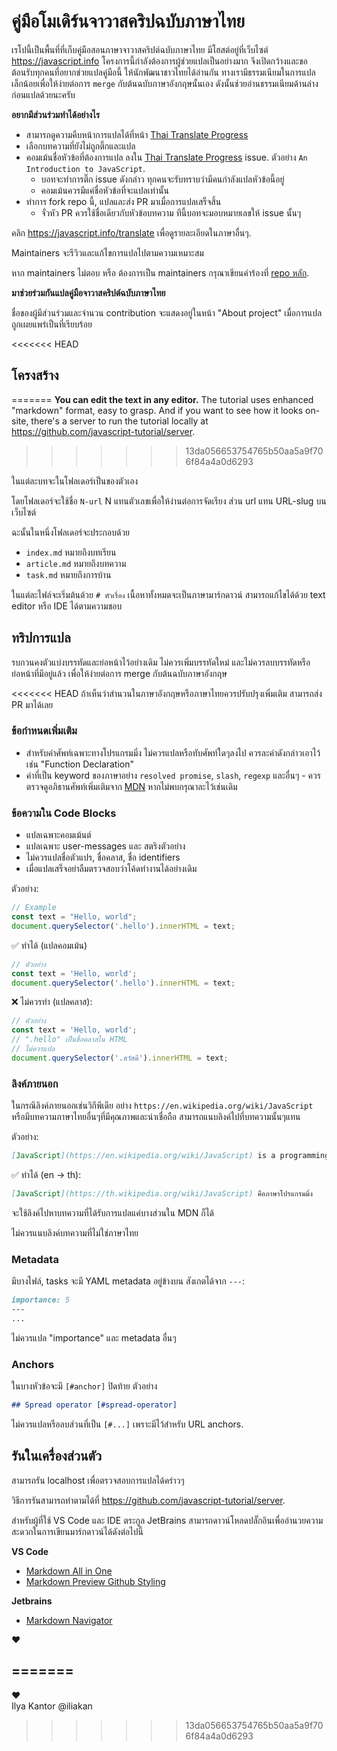 # คู่มือโมเดิร์นจาวาสคริปฉบับภาษาไทย

เรโปนี้เป็นพื้นที่ที่เก็บคู่มือสอนภาษาจาวาสคริปต์ฉบับภาษาไทย มีโฮสต์อยู่ที่เว็บไซต์ <https://javascript.info> โครงการนี้กำลังต้องการผู้ช่วยแปลเป็นอย่างมาก จึงเปิดกว้างและขอต้อนรับทุกคนที่อยากช่วยแปลคู่มือนี้ ให้นักพัฒนาชาวไทยได้อ่านกัน ทางเรามีธรรมเนียมในการแปลเล็กน้อยเพื่อให้ง่ายต่อการ `merge` กับต้นฉบับภาษาอังกฤษนั้นเอง ดังนั้นช่วยอ่านธรรมเนียมด้านล่างก่อนแปลด้วยนะครับ

**อยากมีส่วนร่วมทำได้อย่างไร**
- สามารถดูความคืบหน้าการแปลได้ที่หน้า [Thai Translate Progress](https://github.com/javascript-tutorial/th.javascript.info/issues/1)
- เลือกบทความที่ยังไม่ถูกติ๊กและแปล
- คอมเม้นชื่อหัวข้อที่ต้องการแปล ลงใน [Thai Translate Progress](https://github.com/javascript-tutorial/th.javascript.info/issues/1) issue. ตัวอย่าง `An Introduction to JavaScript`.
    - บอทจะทำการติ๊ก issue ดังกล่าว ทุกคนจะรับทราบว่ามีคนกำลังแปลหัวข้อนี้อยู่
    - คอมเม้นควรมีแค่ชื่อหัวข้อที่จะแปลเท่านั้น
- ทำการ fork repo นี้, แปลและส่ง PR มาเมื่อการแปลเสร็จสิ้น
    - จั่วหัว PR ควรใช้ชื่อเดียวกับหัวข้อบทความ ทีนี้บอทจะมอบหมายเลขให้ issue นั้นๆ

คลิก <https://javascript.info/translate> เพื่อดูรายละเอียดในภาษาอื่นๆ.

Maintainers จะรีวิวและแก้ไขการแปลไปตามความเหมาะสม

หาก maintainers ไม่ตอบ หรือ ต้องการเป็น maintainers กรุณาเขียนคำร้องที่ [repo หลัก](https://github.com/javascript-tutorial/en.javascript.info/issues/new).

**มาช่วยร่วมกันแปลคู่มือจาวาสคริปต์ฉบับภาษาไทย**

ชื่อของผู้มีส่วนร่วมและจำนวน contribution จะแสดงอยู่ในหน้า "About project" เมื่อการแปลถูกเผยแพร่เป็นที่เรียบร้อย

<<<<<<< HEAD
## โครงสร้าง
=======
**You can edit the text in any editor.** The tutorial uses enhanced "markdown" format, easy to grasp. And if you want to see how it looks on-site, there's a server to run the tutorial locally at <https://github.com/javascript-tutorial/server>.
>>>>>>> 13da056653754765b50aa5a9f706f84a4a0d6293

ในแต่ละบทจะในโฟลเดอร์เป็นของตัวเอง

โดยโฟลเดอร์จะใช้ชื่อ `N-url` N แทนตัวเลขเพื่อให้ง่านต่อการจัดเรียง ส่วน url แทน URL-slug บนเว็บไซต์

ฉะนั้นในหนึ่งโฟลเดอร์จะประกอบด้วย

- `index.md` หมายถึงบทเรียน
- `article.md` หมายถึงบทความ
- `task.md` หมายถึงการบ้าน

ในแต่ละไฟล์จะเริ่มต้นด้วย `# หัวเรื่อง` เนื้อหาทั้งหมดจะเป็นภาษามาร์กดาวน์ สามารถแก้ไขได้ด้วย text editor หรือ IDE ได้ตามความชอบ


## ทริปการแปล

รบกวนคงตัวแบ่งบรรทัดและย่อหน้าไว้อย่างเดิม ไม่ควรเพิ่มบรรทัดใหม่ และไม่ควรลบบรรทัดหรือย่อหน้าที่มีอยู่แล้ว เพื่อให้ง่ายต่อการ merge กับต้นฉบับภาษาอังกฤษ

<<<<<<< HEAD
ถ้าเห็นว่าสำนวนในภาษาอังกฤษหรือภาษาไทยควรปรับปรุงเพิ่มเติม สามารถส่ง PR มาได้เลย

### ข้อกำหนดเพิ่มเติม

- สำหรับคำศัพท์เฉพาะทางโปรแกรมมิ่ง ไม่ควรแปลหรือทับศัพท์ใดๆลงไป ควรละคำดังกล่าวเอาไว้ เช่น "Function Declaration" 
- คำที่เป็น keyword ของภาษาอย่าง `resolved promise`, `slash`, `regexp` และอื่นๆ - ควรตรวจดูอภิธานศัพท์เพิ่มเติมจาก [MDN](https://developer.mozilla.org/th/) หากไม่พบกรุณาละไว้เช่นเดิม

### ข้อความใน Code Blocks

- แปลเฉพาะคอมเม้นต์
- แปลเฉพาะ user-messages และ สตริงตัวอย่าง
- ไม่ควรแปลชื่อตัวแปร, ชื่อคลาส, ชื่อ identifiers
- เมื่อแปลเสร็จอย่าลืมตรวจสอบว่าโค้ดทำงานได้อย่างเดิม

ตัวอย่าง:

```js
// Example
const text = "Hello, world";
document.querySelector('.hello').innerHTML = text;
```

✅ ทำได้ (แปลคอมเม้น)

```js
// ตัวอย่าง
const text = 'Hello, world';
document.querySelector('.hello').innerHTML = text;
```

❌ ไม่ควรทำ (แปลคลาส):

```js
// ตัวอย่าง
const text = 'Hello, world';
// ".hello" เป็นชื่อคลาสใน HTML
// ไม่ควรแปล
document.querySelector('.สวัสดี').innerHTML = text;
```

### ลิงค์ภายนอก

ในกรณีลิงค์ภายนอกเช่นวิกีพีเดีย อย่าง `https://en.wikipedia.org/wiki/JavaScript` หรือมีบทความภาษาไทยอื่นๆที่มีคุณภาพและน่าเชื่อถือ สามารถแนบลิงค์ไปที่บทความนั้นๆแทน

ตัวอย่าง:

```md
[JavaScript](https://en.wikipedia.org/wiki/JavaScript) is a programming language.
```

✅ ทำได้ (en -> th):

```md
[JavaScript](https://th.wikipedia.org/wiki/JavaScript) คือภาษาโปรแกรมมิ่ง
```

จะใช้ลิงค์ไปหาบทความที่ได้รับการแปลแค่บางส่วนใน MDN ก็ได้

ไม่ควรแนบลิงค์บทความที่ไม่ใช่ภาษาไทย

### Metadata

มีบางไฟล์, tasks จะมี YAML metadata อยู่ข้างบน สังเกตได้จาก `---`:

```md
importance: 5
---
...
```

ไม่ควรแปล "importance" และ metadata อื่นๆ

### Anchors

ในบางหัวข้อจะมี `[#anchor]` ปิดท้าย ตัวอย่าง

```md
## Spread operator [#spread-operator]
```

ไม่ควรแปลหรือลบส่วนที่เป็น `[#...]` เพราะมีไว้สำหรับ URL anchors.

## รันในเครื่องส่วนตัว

สามารถรัน localhost เพื่อตรวจสอบการแปลได้คร่าวๆ

วิธีการรันสามารถทำตามได้ที่ <https://github.com/javascript-tutorial/server>. 

สำหรับผู้ที่ใช้ VS Code และ IDE ตระกูล JetBrains สามารถดาวน์โหลดปลั๊กอินเพื่ออำนวยความสะดวกในการเขียนมาร์กดาวน์ได้ดังต่อไปนี้

**VS Code**

- [Markdown All in One](https://marketplace.visualstudio.com/items?itemName=yzhang.markdown-all-in-one)
- [Markdown Preview Github Styling](https://marketplace.visualstudio.com/items?itemName=bierner.markdown-preview-github-styles)

**Jetbrains**

- [Markdown Navigator](https://plugins.jetbrains.com/plugin/7896-markdown-navigator/)



♥ 

=======
---  
♥  
Ilya Kantor @iliakan
>>>>>>> 13da056653754765b50aa5a9f706f84a4a0d6293
